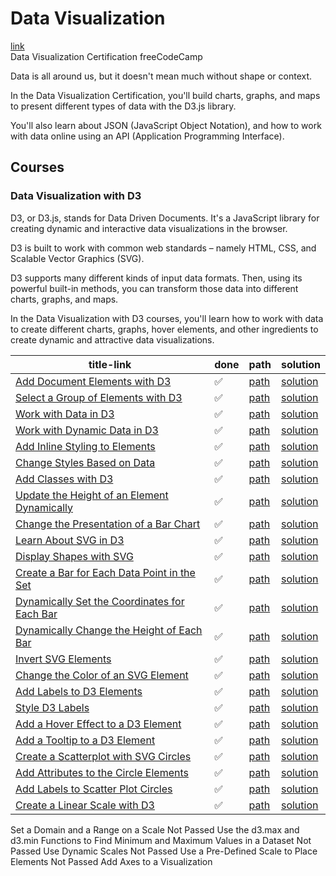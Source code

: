 # Data Visualization
[link](https://www.freecodecamp.org/learn/data-visualization/)
<br>
Data Visualization Certification freeCodeCamp

Data is all around us, but it doesn't mean much without shape or context.

In the Data Visualization Certification, you'll build charts, graphs, and maps to present different types of data with the D3.js library.

You'll also learn about JSON (JavaScript Object Notation), and how to work with data online using an API (Application Programming Interface).

## Courses
### Data Visualization with D3
D3, or D3.js, stands for Data Driven Documents. It's a JavaScript library for creating dynamic and interactive data visualizations in the browser.

D3 is built to work with common web standards – namely HTML, CSS, and Scalable Vector Graphics (SVG).

D3 supports many different kinds of input data formats. Then, using its powerful built-in methods, you can transform those data into different charts, graphs, and maps.

In the Data Visualization with D3 courses, you'll learn how to work with data to create different charts, graphs, hover elements, and other ingredients to create dynamic and attractive data visualizations.

| title-link | done | path | solution |
| --- | --- | --- | --- |
| [Add Document Elements with D3](https://www.freecodecamp.org/learn/data-visualization/data-visualization-with-d3/add-document-elements-with-d3) | ✅ | [path](./d3/addDocumentElementsWithD3/) | [solution](./d3/addDocumentElementsWithD3/solution.html) |
| [Select a Group of Elements with D3](https://www.freecodecamp.org/learn/data-visualization/data-visualization-with-d3/select-a-group-of-elements-with-d3) | ✅ | [path](./d3/selectAGroupOfElementsWithD3/) | [solution](./d3/selectAGroupOfElementsWithD3/solution.html) |
| [Work with Data in D3](https://www.freecodecamp.org/learn/data-visualization/data-visualization-with-d3/work-with-data-in-d3) | ✅ | [path](./d3/workWithDataInD3/) | [solution](./d3/workWithDataInD3/solution.html) |
| [Work with Dynamic Data in D3](https://www.freecodecamp.org/learn/data-visualization/data-visualization-with-d3/work-with-dynamic-data-in-d3) | ✅ | [path](./d3/workWithDynamicDataInD3/) | [solution](./d3/workWithDynamicDataInD3/solution.html) |
| [Add Inline Styling to Elements](https://www.freecodecamp.org/learn/data-visualization/data-visualization-with-d3/work-with-dynamic-data-in-d3) | ✅ | [path](./d3/addDocumentElementsWithD3/) | [solution](./d3/addDocumentElementsWithD3/solution.html) |
| [Change Styles Based on Data](https://www.freecodecamp.org/learn/data-visualization/data-visualization-with-d3/change-styles-based-on-data) | ✅ | [path](./d3/changeStylesBasedOnData/) | [solution](./d3/changeStylesBasedOnData/solution.html) |
| [Add Classes with D3](https://www.freecodecamp.org/learn/data-visualization/data-visualization-with-d3/add-classes-with-d3) | ✅ | [path](./d3/addClassesWithD3/) | [solution](./d3/addClassesWithD3/solution.html) |
| [Update the Height of an Element Dynamically](https://www.freecodecamp.org/learn/data-visualization/data-visualization-with-d3/update-the-height-of-an-element-dynamically) | ✅ | [path](./d3/updateTheHeightOfAnElementDynamically/) | [solution](./d3/updateTheHeightOfAnElementDynamically/solution.html) |
| [Change the Presentation of a Bar Chart](https://www.freecodecamp.org/learn/data-visualization/data-visualization-with-d3/change-the-presentation-of-a-bar-chart) | ✅ | [path](./d3/changeThePresentationOfABarChart/) | [solution](./d3/changeThePresentationOfABarChart/solution.html) |
| [Learn About SVG in D3](https://www.freecodecamp.org/learn/data-visualization/data-visualization-with-d3/learn-about-svg-in-d3) | ✅ | [path](./d3/learnAboutSVGInD3/) | [solution](./d3/learnAboutSVGInD3/solution.html) |
| [Display Shapes with SVG](https://www.freecodecamp.org/learn/data-visualization/data-visualization-with-d3/display-shapes-with-svg) | ✅ | [path](./d3/displayShapesWithSVG/) | [solution](./d3/displayShapesWithSVG/solution.html) |
| [Create a Bar for Each Data Point in the Set](https://www.freecodecamp.org/learn/data-visualization/data-visualization-with-d3/create-a-bar-for-each-data-point-in-the-set) | ✅ | [path](./d3/createABarForEachDataPointInTheSet/) | [solution](./d3/createABarForEachDataPointInTheSet/solution.html) |
| [Dynamically Set the Coordinates for Each Bar](https://www.freecodecamp.org/learn/data-visualization/data-visualization-with-d3/dynamically-set-the-coordinates-for-each-bar) | ✅ | [path](./d3/dynamicallySetTheCoordinatesForEachBar/) | [solution](./d3/dynamicallySetTheCoordinatesForEachBar/solution.html) |
| [Dynamically Change the Height of Each Bar](https://www.freecodecamp.org/learn/data-visualization/data-visualization-with-d3/dynamically-change-the-height-of-each-bar) | ✅ | [path](./d3/dynamicallyChangeTheHeightOfEachBar/) | [solution](./d3/dynamicallyChangeTheHeightOfEachBar/solution.html) |
| [Invert SVG Elements](https://www.freecodecamp.org/learn/data-visualization/data-visualization-with-d3/invert-svg-elements) | ✅ | [path](./d3/invertSVGElements/) | [solution](./d3/invertSVGElements/solution.html) |
| [Change the Color of an SVG Element](https://www.freecodecamp.org/learn/data-visualization/data-visualization-with-d3/change-the-color-of-an-svg-element) | ✅ | [path](./d3/changeTheColorOfAnSVGElement/) | [solution](./d3/changeTheColorOfAnSVGElement/solution.html) |
| [Add Labels to D3 Elements](https://www.freecodecamp.org/learn/data-visualization/data-visualization-with-d3/change-the-color-of-an-svg-element) | ✅ | [path](./d3/addLabelsToD3Elements/) | [solution](./d3/addLabelsToD3Elements/solution.html) |
| [Style D3 Labels](https://www.freecodecamp.org/learn/data-visualization/data-visualization-with-d3/style-d3-labels) | ✅ | [path](./d3/styleD3Labels/) | [solution](./d3/styleD3Labels/solution.html) |
| [Add a Hover Effect to a D3 Element](https://www.freecodecamp.org/learn/data-visualization/data-visualization-with-d3/add-a-hover-effect-to-a-d3-element) | ✅ | [path](./d3/addAHoverEffectToAD3Element/) | [solution](./d3/addAHoverEffectToAD3Element/solution.html) |
| [Add a Tooltip to a D3 Element](https://www.freecodecamp.org/learn/data-visualization/data-visualization-with-d3/add-a-tooltip-to-a-d3-element) | ✅ | [path](./d3/addATooltipToAD3Element/) | [solution](./d3/addATooltipToAD3Element/solution.html) |
| [Create a Scatterplot with SVG Circles](https://www.freecodecamp.org/learn/data-visualization/data-visualization-with-d3/create-a-scatterplot-with-svg-circles) | ✅ | [path](./d3/createAScatterplotWithSVGCircles/) | [solution](./d3/createAScatterplotWithSVGCircles/solution.html) |
| [Add Attributes to the Circle Elements](https://www.freecodecamp.org/learn/data-visualization/data-visualization-with-d3/add-attributes-to-the-circle-elements) | ✅ | [path](./d3/addAttributesToTheCircleElements/) | [solution](./d3/addAttributesToTheCircleElements/solution.html) |
| [Add Labels to Scatter Plot Circles](https://www.freecodecamp.org/learn/data-visualization/data-visualization-with-d3/add-labels-to-scatter-plot-circles) | ✅ | [path](./d3/addLabelsToScatterPlotCircles/) | [solution](./d3/addLabelsToScatterPlotCircles/solution.html) |
| [Create a Linear Scale with D3](https://www.freecodecamp.org/learn/data-visualization/data-visualization-with-d3/create-a-linear-scale-with-d3) | ✅ | [path](./d3/createALinearScaleWithD3/) | [solution](./d3/createALinearScaleWithD3/solution.html) |

Set a Domain and a Range on a Scale
Not Passed
Use the d3.max and d3.min Functions to Find Minimum and Maximum Values in a Dataset
Not Passed
Use Dynamic Scales
Not Passed
Use a Pre-Defined Scale to Place Elements
Not Passed
Add Axes to a Visualization
